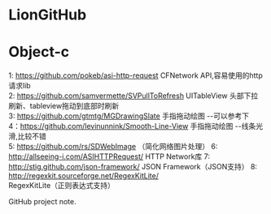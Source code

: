 LionGitHub
==========

Object-c
==========
1: https://github.com/pokeb/asi-http-request CFNetwork API,容易使用的http请求lib    
2: https://github.com/samvermette/SVPullToRefresh UITableView 头部下拉刷新、tableview拖动到底部时刷新    
3: https://github.com/gtmtg/MGDrawingSlate          手指拖动绘图 --可以参考下    
4：https://github.com/levinunnink/Smooth-Line-View  手指拖动绘图 --线条光滑,比较不错    
5: https://github.com/rs/SDWebImage （简化网络图片处理）
6: http://allseeing-i.com/ASIHTTPRequest/ HTTP Network库
7: http://stig.github.com/json-framework/ JSON Framework（JSON支持）
8: http://regexkit.sourceforge.net/RegexKitLite/  RegexKitLite（正则表达式支持）
   
   
   
   
   
   
GitHub project note.